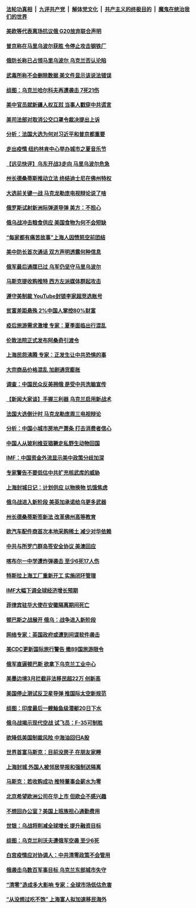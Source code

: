####  [法轮功真相](../../../../basic/blob/master/README.md?t=04220001) &nbsp;|&nbsp; [九评共产党](../../../../9ping.md/blob/master/README.md?t=04220001) &nbsp;|&nbsp; [解体党文化](../../../../jtdwh.md/blob/master/README.md?t=04220001)  &nbsp;|&nbsp; [共产主义的终极目的](../../../../gczydzjmd.md/blob/master/README.md?t=04220001) &nbsp;|&nbsp; [魔鬼在统治我们的世界](../../../../mgztzwmdsj.md/blob/master/README.md?t=04220001) 

#### [美欧等代表离场抗议俄 G20放弃联合声明](../pages/nsc418/n13716869.md?t=04220001) 

#### [普京称在马里乌波尔获胜 令停止攻击钢铁厂](../pages/nsc418/n13716892.md?t=04220001) 

#### [俄防长称已占领马里乌波尔 乌克兰否认沦陷](../pages/nsc418/n13716782.md?t=04220001) 

#### [武毒所称不会删除数据 美文件显示该说法错误](../pages/nsc418/n13716747.md?t=04220001) 

#### [组图：乌克兰哈尔科夫再遭袭击 7死21伤](../pages/nsc418/n13715945.md?t=04220001) 

#### [美中官员就新疆人权互怼 当事人戳穿中共谎言](../pages/nsc418/n13716623.md?t=04220001) 

#### [美司法部对取消公交口罩令裁决提出上诉](../pages/nsc418/n13716568.md?t=04220001) 

#### [分析：法国大选为何对习近平和普京都重要](../pages/nsc418/n13716370.md?t=04220001) 

#### [走出疫情 纽约林肯中心举办城市之夏音乐节](../pages/nsc418/n13716299.md?t=04220001) 

#### [【远见快评】乌东开战3走向 马里乌波尔危急](../pages/nsc418/n13716380.md?t=04220001) 

#### [州长德桑蒂斯推动立法 终结迪士尼在佛州特权](../pages/nsc418/n13716026.md?t=04220001) 

#### [大选前关键一战 马克龙勒庞电视辩论说了啥](../pages/nsc418/n13716307.md?t=04220001) 

#### [俄罗斯试射新洲际弹道导弹 美方：不担心](../pages/nsc418/n13716260.md?t=04220001) 

#### [俄乌战冲击粮食供应 美国食物为何不会短缺](../pages/nsc418/n13716268.md?t=04220001) 

#### [“每家都有痛苦故事”上海人因愤怒空前团结](../pages/nsc418/n13716265.md?t=04220001) 

#### [美中防长首次通话 双方声明透露何种信息](../pages/nsc418/n13716267.md?t=04220001) 

#### [俄军最后通牒已过 乌军仍坚守马里乌波尔](../pages/nsc418/n13716019.md?t=04220001) 

#### [马斯克提收购推特 西方左派媒体群起攻击](../pages/nsc418/n13716235.md?t=04220001) 

#### [遵守美制裁 YouTube封锁李家超竞选账号](../pages/nsc418/n13716226.md?t=04220001) 

#### [贫富差距悬殊 2%中国人掌控80%财富](../pages/nsc418/n13716239.md?t=04220001) 

#### [疫后旅游需求激增 专家：夏季面临出行混乱](../pages/nsc418/n13716222.md?t=04220001) 

#### [伦敦法院正式发布阿桑奇引渡令](../pages/nsc418/n13716126.md?t=04220001) 

#### [上海民怨沸腾 专家：正发生让中共恐惧的事](../pages/nsc418/n13716166.md?t=04220001) 

#### [大宗商品价格混乱 加剧通货膨胀](../pages/nsc418/n13716191.md?t=04220001) 

#### [调查：中国民众反美拥俄 是受中共洗脑宣传](../pages/nsc418/n13715993.md?t=04220001) 

#### [【新闻大家谈】手握三利器 乌克兰启用新战术](../pages/nsc418/n13715645.md?t=04220001) 

#### [法国大选倒计时 马克龙勒庞周三电视辩论](../pages/nsc418/n13716072.md?t=04220001) 

#### [分析：中国小城市房地产萧条 打击消费者信心](../pages/nsc418/n13715933.md?t=04220001) 

#### [中国人从玻利维亚猖獗走私野生动物回国](../pages/nsc418/n13715606.md?t=04220001) 

#### [IMF：中国资金外流显示美中政策分歧加深](../pages/nsc418/n13715780.md?t=04220001) 

#### [专家警告不要低估中共扩充核武库的威胁](../pages/nsc418/n13715671.md?t=04220001) 

#### [上海封城日记：计划供应 以物换物 饥饿焦虑](../pages/nsc418/n13715646.md?t=04220001) 

#### [俄乌战进入新阶段 美英加承诺给乌更多武器](../pages/nsc418/n13715517.md?t=04220001) 

#### [州长德桑蒂斯签新法 改革佛州高等教育](../pages/nsc418/n13715526.md?t=04220001) 

#### [欧汽车配件商首次本地采购稀土 减少对华依赖](../pages/nsc418/n13715520.md?t=04220001) 

#### [中共与所罗门群岛签安全协议 美澳回应](../pages/nsc418/n13715535.md?t=04220001) 

#### [喀布尔一中学遭炸弹袭击 至少6死17人伤](../pages/nsc418/n13715439.md?t=04220001) 

#### [特斯拉上海工厂重新开工 实施闭环管理](../pages/nsc418/n13715484.md?t=04220001) 

#### [IMF大幅下调全球经济增长预期](../pages/nsc418/n13715465.md?t=04220001) 

#### [菲律宾驻华大使在安徽隔离期间死亡](../pages/nsc418/n13715448.md?t=04220001) 

#### [顿巴斯之战展开 俄乌：战争进入新阶段](../pages/nsc418/n13715451.md?t=04220001) 

#### [网络专家：英国政府或遭到间谍软件袭击](../pages/nsc418/n13715407.md?t=04220001) 

#### [美CDC更新国际旅行警告 撤89国旅游限令](../pages/nsc418/n13715225.md?t=04220001) 

#### [俄军直逼顿巴斯 欲拿下乌克兰工业中心](../pages/nsc418/n13715174.md?t=04220001) 

#### [美墨边境3月拦截非法移民超22万 创新高](../pages/nsc418/n13715032.md?t=04220001) 

#### [美国停止测试反卫星导弹 推国际太空新规范](../pages/nsc418/n13714941.md?t=04220001) 

#### [组图：印度最后一艘鲉鱼级潜艇20日下水](../pages/nsc418/n13712973.md?t=04220001) 

#### [俄乌战揭示现代空战 试飞员：F-35可制胜](../pages/nsc418/n13714766.md?t=04220001) 

#### [欲降低美国制裁风险 中海油回归A股](../pages/nsc418/n13714807.md?t=04220001) 

#### [世界首富马斯克：目前没房子 在朋友家睡](../pages/nsc418/n13714784.md?t=04220001) 

#### [上海封城 外国人被邻居举报和强制送隔离](../pages/nsc418/n13714751.md?t=04220001) 

#### [马斯克：若收购成功 推特董事会薪水为零](../pages/nsc418/n13714724.md?t=04220001) 

#### [北京希望欧洲公司在华上市 但欧企不感兴趣](../pages/nsc418/n13714650.md?t=04220001) 

#### [不想回办公室？美国上班族担心通勤费用](../pages/nsc418/n13714693.md?t=04220001) 

#### [世银：乌战将削减全球增长 提升融资目标](../pages/nsc418/n13714655.md?t=04220001) 

#### [组图：乌克兰利沃夫遭俄军空袭 至少6死](../pages/nsc418/n13714504.md?t=04220001) 

#### [白宫疫情应对协调人：中共清零政策不会管用](../pages/nsc418/n13714634.md?t=04220001) 

#### [俄袭击乌数百军事目标 乌克兰东部城市失守](../pages/nsc418/n13714475.md?t=04220001) 

#### [“清零”造成多大影响 专家：全球市场低估危害](../pages/nsc418/n13714603.md?t=04220001) 

#### [“从没想过吃不饱” 上海富人拟加速移民海外](../pages/nsc418/n13714535.md?t=04220001) 

